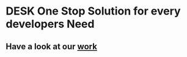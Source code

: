 
# DESK One Stop Solution for every developers Need
 
## Have a look at our [work](https://desk18.000webhostapp.com/silder.html)
